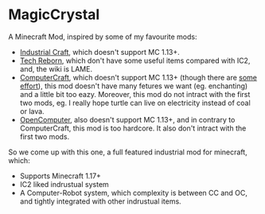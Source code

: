 # MagicCrystal

A Minecraft Mod, inspired by some of my favourite mods:

- [Industrial Craft](https://wiki.industrial-craft.net/index.php?title=Main_Page), which doesn't support MC 1.13+.
- [Tech Reborn](https://wiki.techreborn.ovh), which don't have some useful items compared with IC2, and, the wiki is LAME.
- [ComputerCraft](http://www.computercraft.info/), which doesn't support MC 1.13+ (though there are [some effort](https://github.com/Merith-TK/cc-restitched)),
  this mod doesn't have many fetures we want (eg. enchanting) and a little bit too eazy. Moreover, this mod do not intract with the first two mods, 
  eg. I really hope turtle can live on electricity instead of coal or lava.
- [OpenComputer](https://ocdoc.cil.li/), also doesn't support MC 1.13+, and in contrary to ComputerCraft, this mod is too hardcore. It also don't intract with the first two mods.

So we come up with this one, a full featured industrial mod for minecraft, which:
- Supports Minecraft 1.17+
- IC2 liked indrustual system
- A Computer-Robot system, which complexity is between CC and OC, and tightly integrated with other indrustual items.
